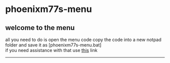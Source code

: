 # phoenixm77s-menu
## welcome to the menu  

all you need to do is open the menu code copy the code into a new notpad folder and save it as [phoenixm77s-menu.bat]<br>if you need assistance with that use [this](https://www.tutorialspoint.com/batch_script/batch_script_files.htm) link

---
